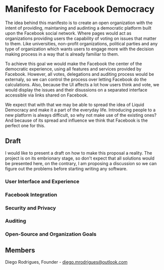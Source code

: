 # Manifesto for Facebook Democracy

The idea behind this manifesto is to create an open organization with the intent of providing, maintaning and audinting a democratic platform built upon the Facebook social network. Where pages would act as organizations providing users the capability of voting on issues that matter to them. Like universities, non-profit organizations, political parties and any type of organization which wants users to engage more with the decision making process in a way that is already familiar to them.

To achieve this goal we would make the Facebook the center of the democratic experience, using all features and services provided by Facebook. However, all votes, delegations and auditing process would be externaly, so we can control the process over letting Facebook do the calculations. Also, because the UI affects a lot how users think and vote, we would display the issues and their disussions on a separated interface accessible via links shared on Facebook.

We expect that with that we may be able to spread the idea of Liquid Democracy and make it a part of the everyday life. Introducing people to a new platform is always difficult, so why not make use of the existing ones? And because of its spread and influence we think that Facebook is the perfect one for this.

## Draft

I would like to present a draft on how to make this proposal a reality. The project is on its embrionary stage, so don't expect that all solutions would be presented here, on the contrary, I am proposing a discussion so we can figure out the problems before starting writing any software.

### User Interface and Experience

### Facebook Integration

### Security and Privacy

### Auditing

### Open-Source and Organization Goals

## Members
Diego Rodrigues, Founder - diego.mrodrigues@outlook.com
